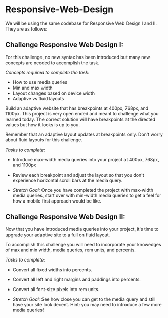 # Responsive-Web-Design

We will be using the same codebase for Responsive Web Design I and II.  They are as follows:

## Challenge Responsive Web Design I: 

For this challenge, no new syntax has been introduced but many new concepts are needed to accomplish the task.

*Concepts required to complete the task:*
* How to use media queries
* Min and max width
* Layout changes based on device width
* Adaptive vs fluid layouts

Build an adaptive website that has breakpoints at 400px, 768px, and 1100px.  This project is very open ended and meant to challenge what you learned today.  The correct solution will have breakpoints at the directed values but how it looks is up to you.  

Remember that an adaptive layout updates at breakpoints only.  Don't worry about fluid layouts for this challenge.

*Tasks to complete:*
* Introduce max-width media queries into your project at 400px, 768px, and 1100px
* Review each breakpoint and adjust the layout so that you don't experience horizontal scroll bars at the media query.  

* *Stretch Goal:* Once you have completed the project with max-width media queries, start over with min-width media queries to get a feel for how a mobile first approach would be like.


## Challenge Responsive Web Design II: 

Now that you have introduced media queries into your project, it's time to upgrade your adaptive site to a full on fluid layout.  

To accomplish this challenge you will need to incorporate your knowedges of max and min width, media queries, rem units, and percents.

*Tasks to complete:*
* Convert all fixed widths into percents.
* Convert all left and right margins and paddings into percents.
* Convert all font-size pixels into rem units.

* *Stretch Goal:* See how close you can get to the media query and still have your site look decent.  Hint: you may need to introduce a few more media queries!
